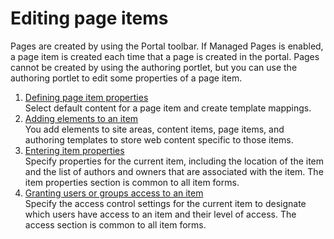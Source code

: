 # Editing page items


Pages are created by using the Portal toolbar. If Managed Pages is enabled, a page item is created each time that a page is created in the portal. Pages cannot be created by using the authoring portlet, but you can use the authoring portlet to edit some properties of a page item.

1.  [Defining page item properties](wcm_dev_page_items_props.md)  
Select default content for a page item and create template mappings.
2.  [Adding elements to an item](../wcm_dev_elements_adding.md)  
You add elements to site areas, content items, page items, and authoring templates to store web content specific to those items.
3.  [Entering item properties](../wcm_dev_items_props.md)  
Specify properties for the current item, including the location of the item and the list of authors and owners that are associated with the item. The item properties section is common to all item forms.
4.  [Granting users or groups access to an item](../wcm_dev_items_access.md)  
Specify the access control settings for the current item to designate which users have access to an item and their level of access. The access section is common to all item forms.

